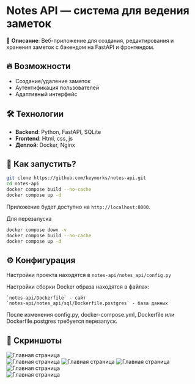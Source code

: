 # Notes API — система для ведения заметок  

🚀 **Описание**: Веб-приложение для создания, редактирования и хранения заметок с бэкендом на FastAPI и фронтендом. 

## 🔥 Возможности  
- Создание/удаление заметок  
- Аутентификация пользователей  
- Адаптивный интерфейс  

## 🛠 Технологии  
- **Backend**: Python, FastAPI, SQLite  
- **Frontend**: Html, css, js 
- **Деплой**: Docker, Nginx  

## 🚀 Как запустить?  
```bash
git clone https://github.com/keymorks/notes-api.git
cd notes-api
docker compose build --no-cache
docker compose up -d
```
Приложение будет доступно на `http://localhost:8000`.  

Для перезапуска
```bash
docker compose down -v
docker compose build --no-cache
docker compose up -d
```

## ⚙️ Конфигурация
Настройки проекта находятся в `notes-api/notes_api/config.py`

Настройки сборки Docker образа находятся в файлах:
```
`notes-api/Dockerfile` - сайт
`notes-api/notes_api/sql/Dockerfile.postgres` - база данных
```

После изменения config.py, docker-compose.yml, Dockerfile или Dockerfile.postgres требуется перезапуск.

## 📸 Скриншоты  
![Главная страница](/screenshots/main.png)  
![Главная страница](/screenshots/login.png)
![Главная страница](/screenshots/register.png)
![Главная страница](/screenshots/my1.png)
![Главная страница](/screenshots/my2.png)  
![Главная страница](/screenshots/editing.png)  
